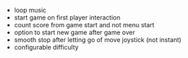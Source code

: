 - loop music
- start game on first player interaction
- count score from game start and not menu start
- option to start new game after game over
- smooth stop after letting go of move joystick (not instant)
- configurable difficulty
